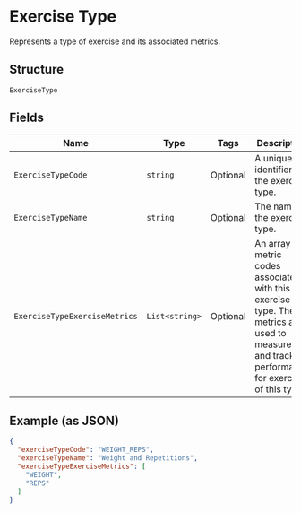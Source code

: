 
# Exercise Type

Represents a type of exercise and its associated metrics.

## Structure

`ExerciseType`

## Fields

| Name | Type | Tags | Description |
|  --- | --- | --- | --- |
| `ExerciseTypeCode` | `string` | Optional | A unique identifier for the exercise type. |
| `ExerciseTypeName` | `string` | Optional | The name of the exercise type. |
| `ExerciseTypeExerciseMetrics` | `List<string>` | Optional | An array of metric codes associated with this exercise type. These metrics are used to measure and track performance for exercises of this type. |

## Example (as JSON)

```json
{
  "exerciseTypeCode": "WEIGHT_REPS",
  "exerciseTypeName": "Weight and Repetitions",
  "exerciseTypeExerciseMetrics": [
    "WEIGHT",
    "REPS"
  ]
}
```

